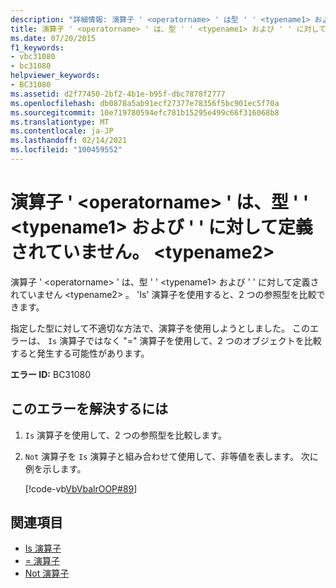 ```yaml
---
description: "詳細情報: 演算子 ' <operatorname> ' は型 ' ' <typename1> および ' ' に対して定義されていません <typename2>"
title: 演算子 ' <operatorname> ' は、型 ' ' <typename1> および ' ' に対して定義されていません。 <typename2>
ms.date: 07/20/2015
f1_keywords:
- vbc31080
- bc31080
helpviewer_keywords:
- BC31080
ms.assetid: d2f77450-2bf2-4b1e-b95f-dbc7878f2777
ms.openlocfilehash: db0878a5ab91ecf27377e78356f5bc901ec5f70a
ms.sourcegitcommit: 10e719780594efc781b15295e499c66f316068b8
ms.translationtype: MT
ms.contentlocale: ja-JP
ms.lasthandoff: 02/14/2021
ms.locfileid: "100459552"
---
```

# <a name="operator-operatorname-is-not-defined-for-types-typename1-and-typename2"></a>演算子 ' \<operatorname> ' は、型 ' ' \<typename1> および ' ' に対して定義されていません。 \<typename2>

演算子 ' \<operatorname> ' は、型 ' ' \<typename1> および ' ' に対して定義されていません \<typename2> 。 'Is' 演算子を使用すると、2 つの参照型を比較できます。  
  
 指定した型に対して不適切な方法で、演算子を使用しようとしました。 このエラーは、 `Is` 演算子ではなく "=" 演算子を使用して、2 つのオブジェクトを比較すると発生する可能性があります。  
  
 **エラー ID:** BC31080  
  
## <a name="to-correct-this-error"></a>このエラーを解決するには  
  
1. `Is` 演算子を使用して、2 つの参照型を比較します。  
  
2. `Not` 演算子を `Is` 演算子と組み合わせて使用して、非等値を表します。 次に例を示します。  
  
     [!code-vb[VbVbalrOOP#89](~/samples/snippets/visualbasic/VS_Snippets_VBCSharp/VbVbalrOOP/VB/OOP.vb#89)]
  
## <a name="see-also"></a>関連項目

- [Is 演算子](../language-reference/operators/is-operator.md)
- [= 演算子](../language-reference/operators/assignment-operator.md)
- [Not 演算子](../language-reference/operators/not-operator.md)
